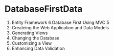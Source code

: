 # DatabaseFirstData
1. Entity Framework 6 Database First Using MVC 5
2. Createing the Web Application and Data Models
3. Generating Views
4. Changing the Database
5. Customizing a View
6. Enhancing Data Validation
